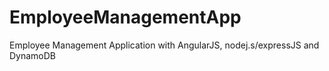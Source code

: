 # EmployeeManagementApp
Employee Management Application with AngularJS, nodej.s/expressJS and DynamoDB 
